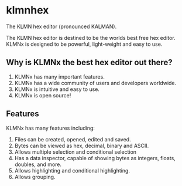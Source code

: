 # klmnhex
The KLMN hex editor (pronounced KALMAN).

The KLMN hex editor is destined to be the worlds best free hex editor.
KLMNx is designed to be powerful, light-weight and easy to use.

## Why is KLMNx the best hex editor out there?
  1) KLMNx has many important features.
  2) KLMNx has a wide community of users and developers worldwide.
  3) KLMNx is intuitive and easy to use.
  4) KLMNx is open source!

## Features
KLMNx has many features including:
  1) Files can be created, opened, edited and saved.
  2) Bytes can be viewed as hex, decimal, binary and ASCII.
  3) Allows multiple selection and conditional selection
  4) Has a data inspector, capable of showing bytes as integers, floats, doubles, and more.
  5) Allows highlighting and conditional highlighting.
  6) Allows grouping.
